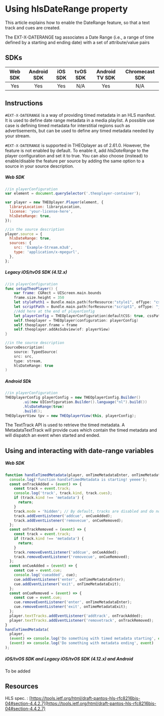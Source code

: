 # Using hlsDateRange property

This article explains how to enable the DateRange feature, so that a text track and cues are created.

The EXT-X-DATERANGE tag associates a Date Range (i.e., a range of time defined by a starting and ending date) with a set of attribute/value pairs

## SDKs

| Web SDK | Android SDK | iOS SDK | tvOS SDK | Android TV SDK | Chromecast SDK |
| :-----: | :---------: | :-----: | :------: | :------------: | :------------: |
|   Yes   |     Yes     |   Yes   |   N/A    |      Yes       |      N/A       |

## Instructions

`#EXT-X-DATERANGE` is a way of providing timed metadata in an HLS manifest. It is used to define date range metadata in a media playlist. A possible use case is defining timed metadata for interstitial regions such as advertisements, but can be used to define any timed metadata needed by your stream.

`#EXT-X-DATERANGE` is supported in THEOplayer as of 2.61.0. However, the feature is not enabled by default. To enable it, add _hlsDateRange_ to the player configuration and set it to true. You can also choose (instead) to enable/disable the feature per source by adding the same option to a source in your source description.

##### Web SDK

```js
//in playerConfiguration
var element = document.querySelector('.theoplayer-container');

var player = new THEOplayer.Player(element, {
  libraryLocation: libraryLocation,
  license: 'your-license-here',
  hlsDateRange: true,
});

//in the source description
player.source = {
  hlsDateRange: true,
  sources: {
    src: 'Example-Stream.m3u8',
    type: 'application/x-mpegurl',
  },
};
```

##### Legacy iOS/tvOS SDK (4.12.x)

```swift
//in playerConfiguration
func setupTheoPlayer() {
    var frame: CGRect = UIScreen.main.bounds
    frame.size.height = 350
    let stylePath1 = Bundle.main.path(forResource:"style1", ofType: "css")!
    let scriptPath = Bundle.main.path(forResource:"script1", ofType: "js")!
    //Add here at the end of playerConfig
    let playerConfig = THEOplayerConfiguration(defaultCSS: true, cssPaths:[stylePath1, stylePath2], jsPaths: [scriptPath], googleIMA: true, hlsDateRange: true)
    self.theoplayer = THEOplayer(configuration: playerConfig)
    self.theoplayer.frame = frame
    self.theoplayer.addAsSubview(of: playerView)
}

//in the source description
SourceDescription(
    source: TypedSource(
    src: src,
    type: stream,
    hlsDateRange: true
)
```

##### Android SDk

```java
//in playerConfiguration
THEOplayerConfig playerConfig = new THEOplayerConfig.Builder()
        .ui(new UIConfiguration.Builder().language("nl").build())
        .hlsDateRange(true)
        .build();
THEOplayerView tpv = new THEOplayerView(this, playerConfig);
```

The TextTrack API is used to retrieve the timed metadata. A MetadataTextTrack will provide cues which contain the timed metadata and will dispatch an event when started and ended.

## Using and interacting with date-range variables

##### Web SDK

```js
function handleTimedMetadata(player, onTimeMetadataEnter, onTimeMetadataExit) {
  console.log('function handleTimedMetadata is starting! yeeee');
  const onTrackAdded = (event) => {
    const track = event.track;
    console.log('track', track.kind, track.cues);
    if (track.kind !== 'metadata') {
      return;
    }
    track.mode = 'hidden'; // By default, tracks are disabled and do not expose cues
    track.addEventListener('addcue', onCueAdded);
    track.addEventListener('removecue', onCueRemoved);
  };
  const onTrackRemoved = (event) => {
    const track = event.track;
    if (track.kind !== 'metadata') {
      return;
    }
    track.removeEventListener('addcue', onCueAdded);
    track.removeEventListener('removecue', onCueRemoved);
  };
  const onCueAdded = (event) => {
    const cue = event.cue;
    console.log('cueadded', cue);
    cue.addEventListener('enter', onTimeMetadataEnter);
    cue.addEventListener('exit', onTimeMetadataExit);
  };
  const onCueRemoved = (event) => {
    const cue = event.cue;
    cue.removeEventListener('enter', onTimeMetadataEnter);
    cue.removeEventListener('exit', onTimeMetadataExit);
  };
  player.textTracks.addEventListener('addtrack', onTrackAdded);
  player.textTracks.addEventListener('removetrack', onTrackRemoved);
}
handleTimedMetadata(
  player,
  (event) => console.log('Do something with timed metadata starting', event),
  (event) => console.log('Do something with metadata ending', event)
);
```

##### iOS/tvOS SDK and Legacy iOS/tvOS SDK (4.12.x) and Android

To be added

## Resources

HLS spec. : [https://tools.ietf.org/html/draft-pantos-hls-rfc8216bis-04#section-4.4.2.7](https://tools.ietf.org/html/draft-pantos-hls-rfc8216bis-04#section-4.4.2.7)
